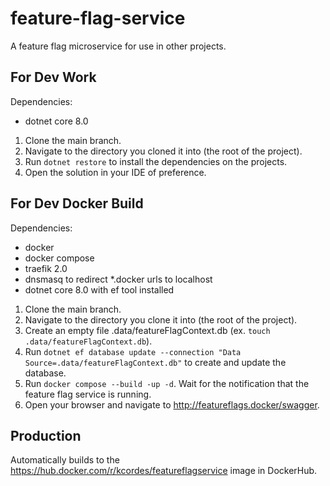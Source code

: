 # feature-flag-service
A feature flag microservice for use in other projects.

## For Dev Work

Dependencies:
- dotnet core 8.0

1. Clone the main branch.
2. Navigate to the directory you cloned it into (the root of the project).
3. Run `dotnet restore` to install the dependencies on the projects.
4. Open the solution in your IDE of preference.

## For Dev Docker Build

Dependencies:
- docker
- docker compose
- traefik 2.0
- dnsmasq to redirect *.docker urls to localhost
- dotnet core 8.0 with ef tool installed

1. Clone the main branch.
2. Navigate to the directory you clone it into (the root of the project).
3. Create an empty file .data/featureFlagContext.db (ex. `touch .data/featureFlagContext.db`).
4. Run `dotnet ef database update --connection "Data Source=.data/featureFlagContext.db"` to create and update the database.
3. Run `docker compose --build -up -d`. Wait for the notification that the feature flag service is running.
4. Open your browser and navigate to http://featureflags.docker/swagger.

## Production

Automatically builds to the https://hub.docker.com/r/kcordes/featureflagservice image in DockerHub.
